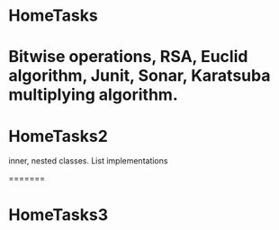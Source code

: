 # HomeTasks

Bitwise operations, RSA, Euclid algorithm, Junit, Sonar, Karatsuba multiplying algorithm.
=======
# HomeTasks2
inner, nested classes. List implementations

=======
# HomeTasks3
